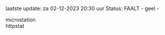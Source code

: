 laatste update: 
za 02-12-2023 20:30   uur 
Status: FAALT - geel - 
<div class="service Y">microstation</div><div class="service G">httpstat</div>